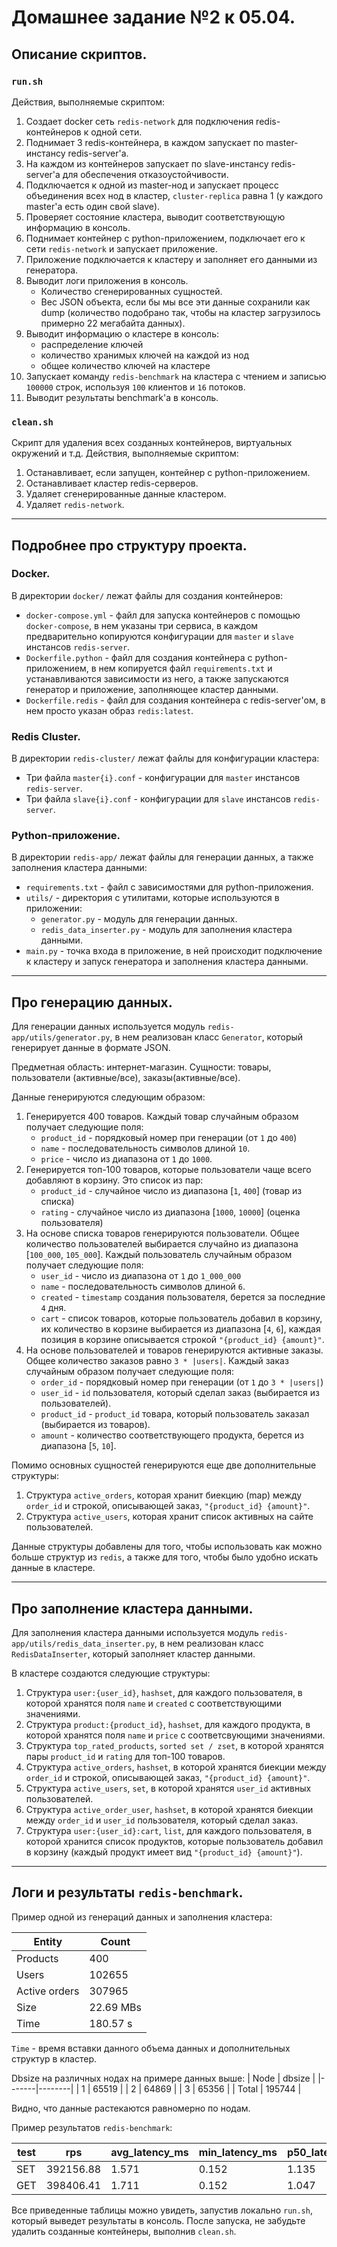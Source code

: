 # Домашнее задание №2 к 05.04. 

## Описание скриптов.
### `run.sh`
Действия, выполняемые скриптом:
1. Создает docker сеть `redis-network` для подключения redis-контейнеров к одной сети.
2. Поднимает 3 redis-контейнера, в каждом запускает по master-инстансу redis-server'а.
3. На каждом из контейнеров запускает по slave-инстансу redis-server'а для обеспечения отказоустойчивости.
4. Подключается к одной из master-нод и запускает процесс объединения всех нод в кластер, `cluster-replica` равна 1 (у каждого master'а есть один свой slave).
5. Проверяет состояние кластера, выводит соответствующую информацию в консоль.
6. Поднимает контейнер с python-приложением, подключает его к сети `redis-network` и запускает приложение.
7. Приложение подключается к кластеру и заполняет его данными из генератора.
8. Выводит логи приложения в консоль.
    - Количество сгенерированных сущностей.
    - Вес JSON объекта, если бы мы все эти данные сохранили как dump (количество подобрано так, чтобы на кластер загрузилось примерно 22 мегабайта данных). 
9.  Выводит информацию о кластере в консоль: 
    - распределение ключей
    - количество хранимых ключей на каждой из нод
    - общее количество ключей на кластере
10. Запускает команду `redis-benchmark` на кластера с чтением и записью `100000` строк, используя `100` клиентов и `16` потоков.
11. Выводит результаты benchmark'а в консоль.

### `clean.sh`
Скрипт для удаления всех созданных контейнеров, виртуальных окружений и т.д.
Действия, выполняемые скриптом:
1. Останавливает, если запущен, контейнер с python-приложением.
2. Останавливает кластер redis-серверов.
3. Удаляет сгенерированные данные кластером.
4. Удаляет `redis-network`.
---

## Подробнее про структуру проекта.
### Docker.
В директории `docker/` лежат файлы для создания контейнеров:
- `docker-compose.yml` - файл для запуска контейнеров с помощью `docker-compose`, в нем указаны три сервиса, в каждом предварительно копируются конфигурации для `master` и `slave` инстансов `redis-server`.
- `Dockerfile.python` - файл для создания контейнера с python-приложением, в нем копируется файл `requirements.txt` и устанавливаются зависимости из него, а также запускаются генератор и приложение, заполняющее кластер данными.
- `Dockerfile.redis` - файл для создания контейнера с redis-server'ом, в нем просто указан образ `redis:latest`.

### Redis Cluster.
В директории `redis-cluster/` лежат файлы для конфигурации кластера:
- Три файла `master{i}.conf` - конфигурации для `master` инстансов `redis-server`.
- Три файла `slave{i}.conf` - конфигурации для `slave` инстансов `redis-server`.

### Python-приложение.
В директории `redis-app/` лежат файлы для генерации данных, а также заполнения кластера данными:
- `requirements.txt` - файл с зависимостями для python-приложения.
- `utils/` - директория с утилитами, которые используются в приложении:
    - `generator.py` - модуль для генерации данных.
    - `redis_data_inserter.py` - модуль для заполнения кластера данными.
- `main.py` - точка входа в приложение, в ней происходит подключение к кластеру и запуск генератора и заполнения кластера данными.

---

## Про генерацию данных.
Для генерации данных используется модуль `redis-app/utils/generator.py`, в нем реализован класс `Generator`, который генерирует данные в формате JSON.

Предметная область: интернет-магазин.
Сущности: товары, пользователи (активные/все), заказы(активные/все).

Данные генерируются следующим образом:
1. Генерируется 400 товаров. Каждый товар случайным образом получает следующие поля: 
   - `product_id` - порядковый номер при генерации (от `1` до `400`)
   - `name` - последовательность символов длиной `10`.
   - `price` - число из диапазона от `1` до `1000`.
2. Генерируется топ-100 товаров, которые пользователи чаще всего добавляют в корзину. Это список из пар:
    - `product_id` - случайное число из диапазона [`1`,  `400`] (товар из списка)
    - `rating` - случайное число из диапазона [`1000`, `10000`] (оценка пользователя)  
3. На основе списка товаров генерируются пользователи. Общее количество пользователей выбирается случайно из диапазона [`100_000`, `105_000`]. Каждый пользователь случайным образом получает следующие поля:
     - `user_id` - число из диапазона от `1` до `1_000_000`
     - `name` - последовательность символов длиной `6`.
     - `created` - `timestamp` создания пользователя, берется за последние `4` дня.
     - `cart` - список товаров, которые пользователь добавил в корзину, их количество в корзине выбирается из диапазона [`4`, `6`], каждая позиция в корзине описывается строкой `"{product_id} {amount}"`.
4. На основе пользователей и товаров генерируются активные заказы. Общее количество заказов равно `3 * |users|`. Каждый заказ случайным образом получает следующие поля:
     - `order_id` - порядковый номер при генерации (от `1` до `3 * |users|`)
     - `user_id` - `id` пользователя, который сделал заказ (выбирается из пользователей).
     - `product_id` - `product_id` товара, который пользователь заказал (выбирается из товаров).
     - `amount` - количество соответствующего продукта, берется из диапазона [`5`, `10`].

Помимо основных сущностей генерируются еще две дополнительные структуры:
1. Структура `active_orders`, которая хранит биекцию (map) между `order_id` и строкой, описывающей заказ, `"{product_id} {amount}"`.
2. Структура `active_users`, которая хранит список активных на сайте пользователей.

Данные структуры добавлены для того, чтобы использовать как можно больше структур из `redis`, а также для того, чтобы было удобно искать данные в кластере.

---

## Про заполнение кластера данными.
Для заполнения кластера данными используется модуль `redis-app/utils/redis_data_inserter.py`, в нем реализован класс `RedisDataInserter`, который заполняет кластер данными.

В кластере создаются следующие структуры:
1. Структура `user:{user_id}`, `hashset`, для каждого пользователя, в которой хранятся поля `name` и `created` с соответствующими значениями.
2. Структура `product:{product_id}`, `hashset`, для каждого продукта, в которой хранятся поля `name` и `price` с соответсвующими значениями.
3. Структура `top_rated_products`, `sorted set / zset`, в которой хранятся пары `product_id` и `rating` для топ-100 товаров.
4. Структура `active_orders`, `hashset`, в которой хранятся биекции между `order_id` и строкой, описывающей заказ, `"{product_id} {amount}"`.
5. Структура `active_users`, `set`, в которой хранятся `user_id` активных пользователей.
6. Структура `active_order_user`, `hashset`, в которой хранятся биекции между `order_id` и `user_id` пользователя, который сделал заказ.
7. Структура `user:{user_id}:cart`, `list`, для каждого пользователя, в которой хранится список продуктов, которые пользователь добавил в корзину (каждый продукт имеет вид `"{product_id} {amount}"`).

---

## Логи и результаты `redis-benchmark`.

Пример одной из генераций данных и заполнения кластера:

| Entity        | Count     |
|---------------|-----------|
| Products      | 400       |
| Users         | 102655    |
| Active orders | 307965    |
| Size          | 22.69 MBs |
| Time          | 180.57 s  |

`Time` - время вставки данного объема данных и дополнительных структур в кластер.

Dbsize на различных нодах на примере данных выше:
| Node  | dbsize |
|-------|--------|
| 1     | 65519  |
| 2     | 64869  |
| 3     | 65356  |
| Total | 195744 |

Видно, что данные растекаются равномерно по нодам.

Пример результатов `redis-benchmark`:

| test| rps       | avg_latency_ms | min_latency_ms | p50_latency_ms | p95_latency_ms | p99_latency_ms | max_latency_ms |
|-----|-----------|----------------|----------------|----------------|----------------|----------------|----------------|
| SET | 392156.88 | 1.571          | 0.152          | 1.135          | 3.967          | 12.391         | 19.487         |
| GET | 398406.41 | 1.711          | 0.152          | 1.047          | 4.071          | 18.655         | 29.439         |

Все приведенные таблицы можно увидеть, запустив локально `run.sh`, который выведет результаты в консоль. 
После запуска, не забудьте удалить созданные контейнеры, выполнив `clean.sh`.